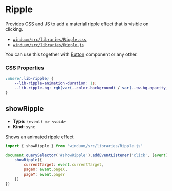 # Ripple

Provides CSS and JS to add a material ripple effect that is visible on clicking.

* [`winduum/src/libraries/Ripple.css`](https://github.com/winduum/winduum/blob/main/src/libraries/Ripple.css)
* [`winduum/src/libraries/Ripple.js`](https://github.com/winduum/winduum/blob/main/src/libraries/Ripple.js)

You can use this together with [Button](/docs/ui/button) component or any other.

### CSS Properties

```css
:where(.lib-ripple) {
    --lib-ripple-animation-duration: 1s;
    --lib-ripple-bg: rgb(var(--color-background) / var(--tw-bg-opacity, 0.4));
}
```

## showRipple

* **Type:** `(event) => <void>`
* **Kind:** `sync`

Shows an animated ripple effect

```js
import { showRipple } from 'winduum/src/libraries/Ripple.js'

document.querySelector('#showRipple').addEventListener('click', (event) => {
    showRipple({
        currentTarget: event.currentTarget,
        pageX: event.pageX,
        pageY: event.pageY
    })
})
```
